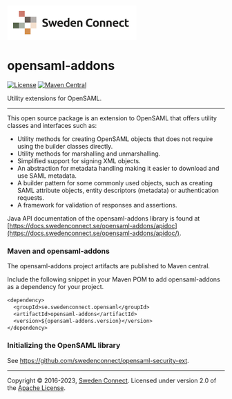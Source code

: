 ![Logo](img/sweden-connect-logo.png)

# opensaml-addons

[![License](https://img.shields.io/badge/License-Apache%202.0-blue.svg)](https://opensource.org/licenses/Apache-2.0) [![Maven Central](https://maven-badges.herokuapp.com/maven-central/se.swedenconnect.opensaml/opensaml-addons/badge.svg)](https://maven-badges.herokuapp.com/maven-central/se.swedenconnect.opensaml/opensaml-addons)

Utility extensions for OpenSAML.

---

This open source package is an extension to OpenSAML that offers utility classes and interfaces such as:

* Utility methods for creating OpenSAML objects that does not require using the builder classes directly.
* Utility methods for marshalling and unmarshalling.
* Simplified support for signing XML objects.
* An abstraction for metadata handling making it easier to download and use SAML metadata.
* A builder pattern for some commonly used objects, such as creating SAML attribute objects, entity descriptors (metadata) or authentication requests.
* A framework for validation of responses and assertions.

Java API documentation of the opensaml-addons library is found at [https://docs.swedenconnect.se/opensaml-addons/apidoc](https://docs.swedenconnect.se/opensaml-addons/apidoc/).

### Maven and opensaml-addons

The opensaml-addons project artifacts are published to Maven central.

Include the following snippet in your Maven POM to add opensaml-addons as a dependency for your project.

```
<dependency>
  <groupId>se.swedenconnect.opensaml</groupId>
  <artifactId>opensaml-addons</artifactId>
  <version>${opensaml-addons.version}</version>
</dependency>
```
### Initializing the OpenSAML library

See <https://github.com/swedenconnect/opensaml-security-ext>.
        
---

Copyright &copy; 2016-2023, [Sweden Connect](https://swedenconnect.se). Licensed under version 2.0 of the [Apache License](http://www.apache.org/licenses/LICENSE-2.0).

